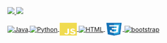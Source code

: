 <div>
 
  <a href="https://github.com/laura-lorrayne">
  <img height="180em" src="https://github-readme-stats.vercel.app/api?username=silvabento&show_icons=true&theme=radical&include_all_commits=true&count_private=true"/>
  <img height="180em" src="https://github-readme-stats.vercel.app/api/top-langs/?username=silvabento&layout=compact&langs_count=7&theme=radical"/>
   
</div>
 
<div style="display: inline_block"><br>  
 
  <img align="center" alt="Java" height="30" width="40" src="https://i.pinimg.com/originals/e9/94/61/e99461fdd5b3db8bdb3081d8acf5e524.png" />
  <img align="center" alt="Python" height="30" width="40" src="https://img.icons8.com/color/512/python--v1.png" />
  <img align="center" alt="Js" height="30" width="40" src="https://raw.githubusercontent.com/devicons/devicon/master/icons/javascript/javascript-plain.svg ">
  <img align="center" alt="HTML" height="30" width="40" src="https://img.icons8.com/color/512/html-5--v1.png ">
  <img align="center" alt="CSS" height="30" width="40" src="https://raw.githubusercontent.com/devicons/devicon/master/icons/css3/css3-original.svg ">
  <img align="center" alt="bootstrap" height="30" width="40" src="https://cdn.jsdelivr.net/gh/devicons/devicon/icons/bootstrap/bootstrap-original.svg " />
      
</div>

 
 

